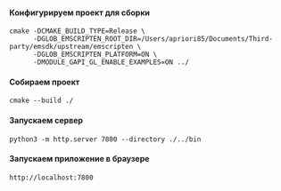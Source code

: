 #### Конфигурируем проект для сборки

```console
cmake -DCMAKE_BUILD_TYPE=Release \
      -DGLOB_EMSCRIPTEN_ROOT_DIR=/Users/apriori85/Documents/Third-party/emsdk/upstream/emscripten \
      -DGLOB_EMSCRIPTEN_PLATFORM=ON \
      -DMODULE_GAPI_GL_ENABLE_EXAMPLES=ON ../
```

#### Собираем проект

```console
cmake --build ./
```

#### Запускаем сервер

```console
python3 -m http.server 7800 --directory ./../bin
```

#### Запускаем приложение в браузере

```console
http://localhost:7800
```
